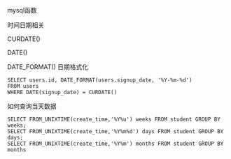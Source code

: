 mysql函数

时间日期相关

CURDATE()

DATE()

DATE_FORMAT() 日期格式化

```mysql
SELECT users.id, DATE_FORMAT(users.signup_date, '%Y-%m-%d') 
FROM users 
WHERE DATE(signup_date) = CURDATE() 
```

如何查询当天数据

```mysql
SELECT FROM_UNIXTIME(create_time,'%Y%u') weeks FROM student GROUP BY weeks;  
SELECT FROM_UNIXTIME(create_time,'%Y%m%d') days FROM student GROUP BY days;   
SELECT FROM_UNIXTIME(create_time,'%Y%m') months FROM student GROUP BY months
```

